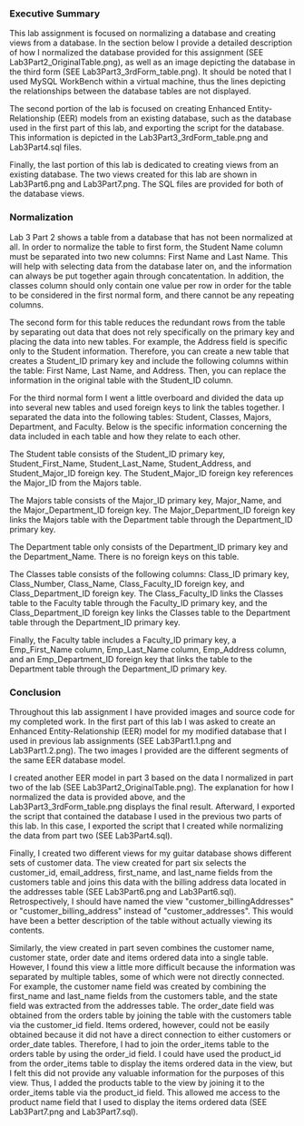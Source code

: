 ### Executive Summary
  This lab assignment is focused on normalizing a database and creating views from a database. In the section below I provide a detailed description of how I normalized the database provided for this assignment (SEE Lab3Part2_OriginalTable.png), as well as an image depicting the database in the third form (SEE Lab3Part3_3rdForm_table.png). It should be noted that I used MySQL WorkBench within a virtual machine, thus the lines depicting the relationships between the database tables are not displayed. 
  
  The second portion of the lab is focused on creating Enhanced Entity-Relationship (EER) models from an existing database, such as the database used in the first part of this lab, and exporting the script for the database. This information is depicted in the Lab3Part3_3rdForm_table.png and Lab3Part4.sql files.
  
  Finally, the last portion of this lab is dedicated to creating views from an existing database. The two views created for this lab are shown in Lab3Part6.png and Lab3Part7.png. The SQL files are provided for both of the database views.

### Normalization
  Lab 3 Part 2 shows a table from a database that has not been normalized at all. In order to normalize the table to first form, the Student Name column must be separated into two new columns: First Name and Last Name. This will help with selecting data from the database later on, and the information can always be put together again through concatentation. In addition, the classes column should only contain one value per row in order for the table to be considered in the first normal form, and there cannot be any repeating columns.
  
  The second form for this table reduces the redundant rows from the table by separating out data that does not rely specifically on the primary key and placing the data into new tables. For example, the Address field is specific only to the Student information. Therefore, you can create a new table that creates a Student_ID primary key and include the following columns within the table: First Name, Last Name, and Address. Then, you can replace the information in the original table with the Student_ID column.
  
  For the third normal form I went a little overboard and divided the data up into several new tables and used foreign keys to link the tables together. I separated the data into the following tables: Student, Classes, Majors, Department, and Faculty. Below is the specific information concerning the data included in each table and how they relate to each other.
  
  The Student table consists of the Student_ID primary key, Student_First_Name, Student_Last_Name, Student_Address, and Student_Major_ID foreign key. The Student_Major_ID foreign key references the Major_ID from the Majors table.
  
  The Majors table consists of the Major_ID primary key, Major_Name, and the Major_Department_ID foreign key. The Major_Department_ID foreign key links the Majors table with the Department table through the Department_ID primary key.
  
  The Department table only consists of the Department_ID primary key and the Department_Name. There is no foreign keys on this table.
  
  The Classes table consists of the following columns: Class_ID primary key, Class_Number, Class_Name, Class_Faculty_ID foreign key, and Class_Department_ID foreign key. The Class_Faculty_ID links the Classes table to the Faculty table through the Faculty_ID primary key, and the Class_Department_ID foreign key links the Classes table to the Department table through the Department_ID primary key.
  
  Finally, the Faculty table includes a Faculty_ID primary key, a Emp_First_Name column, Emp_Last_Name column, Emp_Address column, and an Emp_Department_ID foreign key that links the table to the Department table through the Department_ID primary key.

### Conclusion

  Throughout this lab assignment I have provided images and source code for my completed work. In the first part of this lab I was asked to create an Enhanced Entity-Relationship (EER) model for my modified database that I used in previous lab assignments (SEE Lab3Part1.1.png and Lab3Part1.2.png). The two images I provided are the different segments of the same EER database model.
  
  I created another EER model in part 3 based on the data I normalized in part two of the lab (SEE Lab3Part2_OriginalTable.png). The explanation for how I normalized the data is provided above, and the Lab3Part3_3rdForm_table.png displays the final result. Afterward, I exported the script that contained the database I used in the previous two parts of this lab. In this case, I exported the script that I created while normalizing the data from part two (SEE Lab3Part4.sql).
  
  Finally, I created two different views for my guitar database shows different sets of customer data. The view created for part six selects the customer_id, email_address, first_name, and last_name fields from the customers table and joins this data with the billing address data located in the addresses table (SEE Lab3Part6.png and Lab3Part6.sql). Retrospectively, I should have named the view "customer_billingAddresses" or "customer_billing_address" instead of "customer_addresses". This would have been a better description of the table without actually viewing its contents. 
  
  Similarly, the view created in part seven combines the customer name, customer state, order date and items ordered data into a single table. However, I found this view a little more difficult because the information was separated by multiple tables, some of which were not directly connected. For example, the customer name field was created by combining the first_name and last_name fields from the customers table, and the state field was extracted from the addresses table. The order_date field was obtained from the orders table by joining the table with the customers table via the customer_id field. Items ordered, however, could not be easily obtained because it did not have a direct connection to either customers or order_date tables. Therefore, I had to join the order_items table to the orders table by using the order_id field. I could have used the product_id from the order_items table to display the items ordered data in the view, but I felt this did not provide any valuable information for the purposes of this view. Thus, I added the products table to the view by joining it to the order_items table via the product_id field. This allowed me access to the product name field that I used to display the items ordered data (SEE Lab3Part7.png and Lab3Part7.sql).
